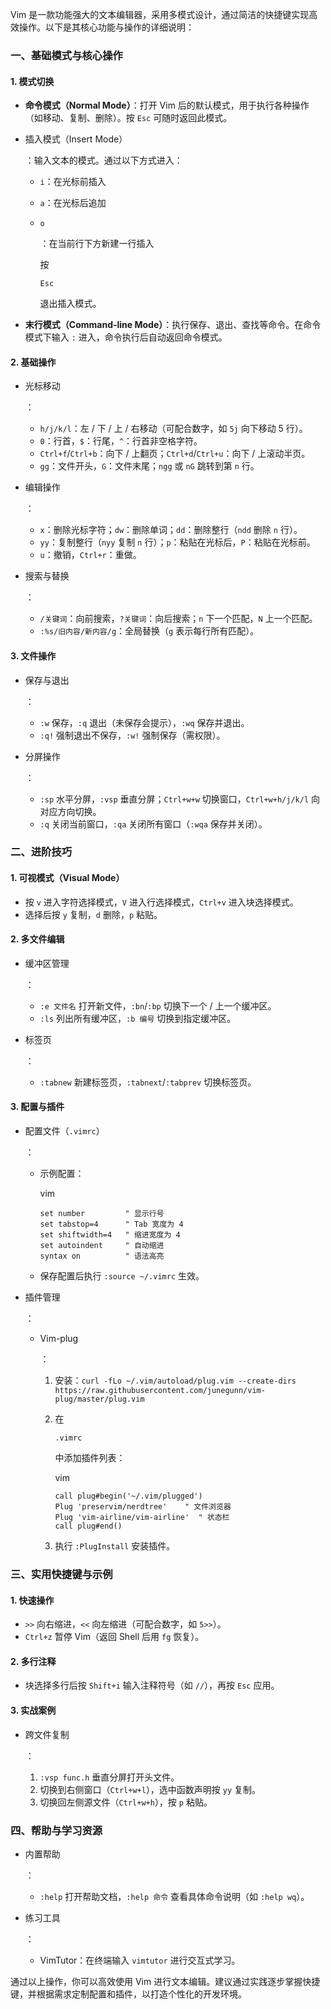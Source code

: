 Vim 是一款功能强大的文本编辑器，采用多模式设计，通过简洁的快捷键实现高效操作。以下是其核心功能与操作的详细说明：

### 一、基础模式与核心操作

#### 1. 模式切换

- **命令模式（Normal Mode）**：打开 Vim 后的默认模式，用于执行各种操作（如移动、复制、删除）。按 `Esc` 可随时返回此模式。

- 插入模式（Insert Mode）

  ：输入文本的模式。通过以下方式进入：

  - `i`：在光标前插入

  - `a`：在光标后追加

  - ```
    o
    ```

    ：在当前行下方新建一行插入

    

    按

     

    ```
    Esc
    ```

     

    退出插入模式。

- **末行模式（Command-line Mode）**：执行保存、退出、查找等命令。在命令模式下输入 `:` 进入，命令执行后自动返回命令模式。

#### 2. 基础操作

- 光标移动

  ：

  - `h/j/k/l`：左 / 下 / 上 / 右移动（可配合数字，如 `5j` 向下移动 5 行）。
  - `0`：行首，`$`：行尾，`^`：行首非空格字符。
  - `Ctrl+f`/`Ctrl+b`：向下 / 上翻页；`Ctrl+d`/`Ctrl+u`：向下 / 上滚动半页。
  - `gg`：文件开头，`G`：文件末尾；`ngg` 或 `nG` 跳转到第 `n` 行。

- 编辑操作

  ：

  - `x`：删除光标字符；`dw`：删除单词；`dd`：删除整行（`ndd` 删除 `n` 行）。
  - `yy`：复制整行（`nyy` 复制 `n` 行）；`p`：粘贴在光标后，`P`：粘贴在光标前。
  - `u`：撤销，`Ctrl+r`：重做。

- 搜索与替换

  ：

  - `/关键词`：向前搜索，`?关键词`：向后搜索；`n` 下一个匹配，`N` 上一个匹配。
  - `:%s/旧内容/新内容/g`：全局替换（`g` 表示每行所有匹配）。

#### 3. 文件操作

- 保存与退出

  ：

  - `:w` 保存，`:q` 退出（未保存会提示），`:wq` 保存并退出。
  - `:q!` 强制退出不保存，`:w!` 强制保存（需权限）。

- 分屏操作

  ：

  - `:sp` 水平分屏，`:vsp` 垂直分屏；`Ctrl+w+w` 切换窗口，`Ctrl+w+h/j/k/l` 向对应方向切换。
  - `:q` 关闭当前窗口，`:qa` 关闭所有窗口（`:wqa` 保存并关闭）。

### 二、进阶技巧

#### 1. 可视模式（Visual Mode）

- 按 `v` 进入字符选择模式，`V` 进入行选择模式，`Ctrl+v` 进入块选择模式。
- 选择后按 `y` 复制，`d` 删除，`p` 粘贴。

#### 2. 多文件编辑

- 缓冲区管理

  ：

  - `:e 文件名` 打开新文件，`:bn`/`:bp` 切换下一个 / 上一个缓冲区。
  - `:ls` 列出所有缓冲区，`:b 编号` 切换到指定缓冲区。

- 标签页

  ：

  - `:tabnew` 新建标签页，`:tabnext`/`:tabprev` 切换标签页。

#### 3. 配置与插件

- 配置文件（`.vimrc`）

  ：

  - 示例配置：

    vim

    

    

    

    

    

    ```vim
    set number         " 显示行号
    set tabstop=4      " Tab 宽度为 4
    set shiftwidth=4   " 缩进宽度为 4
    set autoindent     " 自动缩进
    syntax on          " 语法高亮
    ```

    

  - 保存配置后执行 `:source ~/.vimrc` 生效。

- 插件管理

  ：

  - Vim-plug

    ：

    1. 安装：`curl -fLo ~/.vim/autoload/plug.vim --create-dirs https://raw.githubusercontent.com/junegunn/vim-plug/master/plug.vim`

    2. 在

        

       ```
       .vimrc
       ```

        

       中添加插件列表：

       vim

       

       

       

       

       

       ```vim
       call plug#begin('~/.vim/plugged')
       Plug 'preservim/nerdtree'    " 文件浏览器
       Plug 'vim-airline/vim-airline'  " 状态栏
       call plug#end()
       ```

       

    3. 执行 `:PlugInstall` 安装插件。

### 三、实用快捷键与示例

#### 1. 快速操作

- `>>` 向右缩进，`<<` 向左缩进（可配合数字，如 `5>>`）。
- `Ctrl+z` 暂停 Vim（返回 Shell 后用 `fg` 恢复）。

#### 2. 多行注释

- 块选择多行后按 `Shift+i` 输入注释符号（如 `//`），再按 `Esc` 应用。

#### 3. 实战案例

- 跨文件复制

  ：

  1. `:vsp func.h` 垂直分屏打开头文件。
  2. 切换到右侧窗口（`Ctrl+w+l`），选中函数声明按 `yy` 复制。
  3. 切换回左侧源文件（`Ctrl+w+h`），按 `p` 粘贴。

### 四、帮助与学习资源

- 内置帮助

  ：

  - `:help` 打开帮助文档，`:help 命令` 查看具体命令说明（如 `:help wq`）。

- 练习工具

  ：

  - VimTutor：在终端输入 `vimtutor` 进行交互式学习。

通过以上操作，你可以高效使用 Vim 进行文本编辑。建议通过实践逐步掌握快捷键，并根据需求定制配置和插件，以打造个性化的开发环境。